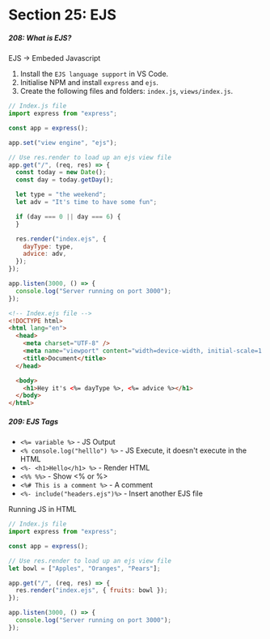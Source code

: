 <h1>Section 25: EJS</h1>

<h5>208: What is EJS?</h5>

EJS -> Embeded Javascript

1. Install the `EJS language support` in VS Code.
2. Initialise NPM and install `express` and `ejs`.
3. Create the following files and folders: `index.js`, `views/index.js`.

```js
// Index.js file
import express from "express";

const app = express();

app.set("view engine", "ejs");

// Use res.render to load up an ejs view file
app.get("/", (req, res) => {
  const today = new Date();
  const day = today.getDay();

  let type = "the weekend";
  let adv = "It's time to have some fun";

  if (day === 0 || day === 6) {
  }

  res.render("index.ejs", {
    dayType: type,
    advice: adv,
  });
});

app.listen(3000, () => {
  console.log("Server running on port 3000");
});
```

```html
<!-- Index.ejs file -->
<!DOCTYPE html>
<html lang="en">
  <head>
    <meta charset="UTF-8" />
    <meta name="viewport" content="width=device-width, initial-scale=1.0" />
    <title>Document</title>
  </head>

  <body>
    <h1>Hey it's <%= dayType %>, <%= advice %></h1>
  </body>
</html>
```

<h5>209: EJS Tags</h5>

- `<%= variable %>` - JS Output
- `<% console.log("helllo") %>` - JS Execute, it doesn't execute in the HTML
- `<%- <h1>Hello</h1> %>` - Render HTML
- `<%% %%>` - Show <% or %>
- `<%# This is a comment %>` - A comment
- `<%- include("headers.ejs")%>` - Insert another EJS file

Running JS in HTML

```js
// Index.js file
import express from "express";

const app = express();

// Use res.render to load up an ejs view file
let bowl = ["Apples", "Oranges", "Pears"];

app.get("/", (req, res) => {
  res.render("index.ejs", { fruits: bowl });
});

app.listen(3000, () => {
  console.log("Server running on port 3000");
});
```
